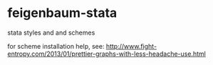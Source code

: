 # feigenbaum-stata
stata styles and and schemes

for scheme installation help, see: http://www.fight-entropy.com/2013/01/prettier-graphs-with-less-headache-use.html
